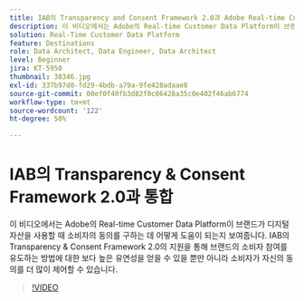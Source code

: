 ```yaml
---
title: IAB의 Transparency and Consent Framework 2.0과 Adobe Real-time Customer Data Platform 통합
description: 이 비디오에서는 Adobe의 Real-time Customer Data Platform이 브랜드가 디지털 자산을 사용할 때 소비자의 동의를 구하는 데 어떻게 도움이 되는지 보여줍니다. IAB의 Transparency & Consent Framework 2.0의 지원을 통해 브랜드의 소비자 참여를 유도하는 방법에 대한 보다 높은 유연성을 얻을 수 있을 뿐만 아니라 소비자가 자신의 동의를 더 많이 제어할 수 있습니다.
solution: Real-Time Customer Data Platform
feature: Destinations
role: Data Architect, Data Engineer, Data Architect
level: Beginner
jira: KT-5950
thumbnail: 38346.jpg
exl-id: 337b97d0-fd29-4bdb-a79a-9fe428adaae8
source-git-commit: 00ef0f40fb3d82f0c06428a35c0e402f46ab6774
workflow-type: tm+mt
source-wordcount: '122'
ht-degree: 50%

---
```


# IAB의 Transparency &amp; Consent Framework 2.0과 통합

이 비디오에서는 Adobe의 Real-time Customer Data Platform이 브랜드가 디지털 자산을 사용할 때 소비자의 동의를 구하는 데 어떻게 도움이 되는지 보여줍니다. IAB의 Transparency &amp; Consent Framework 2.0의 지원을 통해 브랜드의 소비자 참여를 유도하는 방법에 대한 보다 높은 유연성을 얻을 수 있을 뿐만 아니라 소비자가 자신의 동의를 더 많이 제어할 수 있습니다.

>[!VIDEO](https://video.tv.adobe.com/v/38346?learn=on)
